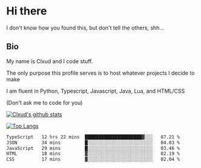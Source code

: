 # Hi there
I don't know how you found this, but don't tell the others, shh...

## Bio
My name is Clxud and I code stuff.

The only purpose this profile serves is to host whatever projects I decide to make

I am fluent in Python, Typescript, Javascript, Java, Lua, and HTML/CSS



(Don't ask me to code for you)

[![Clxud's github stats](https://github-readme-stats.vercel.app/api?username=cloudwithax&count_private=true&theme=dark&show_icons=true)](https://github.com/anuraghazra/github-readme-stats) 

[![Top Langs](https://github-readme-stats.vercel.app/api/top-langs/?username=cloudwithax&theme=dark)](https://github.com/anuraghazra/github-readme-stats)

<!--START_SECTION:waka-->

```txt
TypeScript   12 hrs 22 mins  █████████████████████▓░░░   87.21 %
JSON         34 mins         █░░░░░░░░░░░░░░░░░░░░░░░░   04.03 %
JavaScript   29 mins         █░░░░░░░░░░░░░░░░░░░░░░░░   03.46 %
HTML         18 mins         ▓░░░░░░░░░░░░░░░░░░░░░░░░   02.19 %
CSS          17 mins         ▓░░░░░░░░░░░░░░░░░░░░░░░░   02.04 %
```

<!--END_SECTION:waka-->


